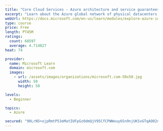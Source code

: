```yaml
---
title: "Core Cloud Services - Azure architecture and service guarantees"
excerpt: "Learn about the Azure global network of physical datacenters, the physical architecture of Azure, how redundancy is provided, and Microsoft service guarantees."
webUrl: https://docs.microsoft.com/en-us/learn/modules/explore-azure-infrastructure/
type: course
price: Free
length: PT45M
ratings:
  count: 68597
  average: 4.714827
heat: 74

provider:
  name: Microsoft Learn
  domain: microsoft.com
  images:
    - url: /assets/images/organizations/microsoft.com-50x50.jpg
      width: 50
      height: 50

levels:
  - Beginner

topics:
  - Azure

secured: "90LrN5+ojpRmtP53eMatIUFpGz0dmQjV95CfCPWWouy6Sn9njUKSvGTqAO02nkuPsUxTUm9sMQE9WxFyW6bDQ2XREC1gOCwzL6ar22nNA4uxMmOyOYpTkrt3echPvT2j/Xng2Q7Q17GJk2nQsKo5BND9rB31ibx9v85DVjuSHaJdCfvEdC80PYyKMcpmFytqB43ucHdUboqP0bJuvSfGUoVcSqjcZ7vp7pCmS+3BayBUWI2N6ljmODVTrGwCQrLfclVCoSql2/azqRXmzvCHuF0ErStuBirwymWgUh1rP4H4at+35ps+uO46wjdb7OKmrXi2eUVi6/FZqTL0egSFY3aWpvZ/HOqbfVkQ7OoTwyQpQZ+Uxo8hSqsCh9R5H8eGrzaMW/cpzPmNIjBDvJ/mrJ6wYRI0BcXJGDMGWP+0h0aH/rMtqQ5d7rOvICD1g3j6;i02f9x09J1Hm59/i073PXg=="
---
```


